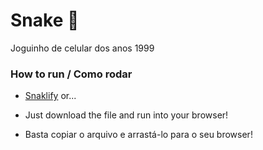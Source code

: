 # Snake :snake:

Joguinho de celular dos anos 1999

### How to run / Como rodar

* [Snaklify](https://snaklify.netlify.app) or...

* Just download the file and run into your browser!

* Basta copiar o arquivo e arrastá-lo para o seu browser!

